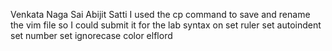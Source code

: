 Venkata Naga Sai Abijit Satti
I used the cp command to save and rename the vim file so I could submit it for the lab
syntax on
set ruler
set autoindent
set number
set ignorecase
color elflord
